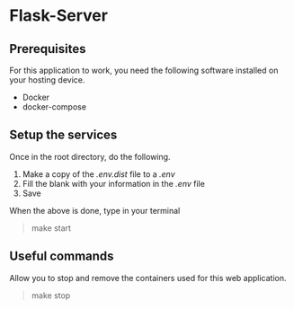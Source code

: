 # Flask-Server

## Prerequisites

For this application to work, you need the following software installed on your hosting device.

- Docker
- docker-compose

## Setup the services

Once in the root directory, do the following.

1. Make a copy of the _.env.dist_ file to a _.env_ 
2. Fill the blank with your information in the _.env_ file
3. Save

When the above is done, type in your terminal
> make start

## Useful commands

Allow you to stop and remove the containers used for this web application.

> make stop